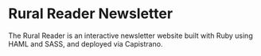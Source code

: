 # Rural Reader Newsletter

The Rural Reader is an interactive newsletter website built with Ruby using HAML and SASS, and deployed via Capistrano.
